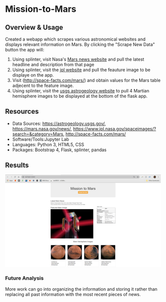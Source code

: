 # Mission-to-Mars
## Overview & Usage
Created a webapp which scrapes various astronomical websites and displays relevant information on Mars. By clicking the "Scrape New Data" button the app will:
1.  Using splinter, visit Nasa's [Mars news website](https://mars.nasa.gov/news/) and pull the latest headline and description from that page
2.  Using splinter, visit the [jpl website](https://www.jpl.nasa.gov/spaceimages/?search=&category=Mars) and pull the feauture image to be displaye on the app.
3.  Visit (http://space-facts.com/mars/) and obtain values for the Mars table adjecent to the feature image.
4.  Using splinter, visit the [usgs astrogeology website](https://astrogeology.usgs.gov) to pull 4 Martian hemisphere images to be displayed at the bottom of the flask app.

## Resources
- Data Sources: https://astrogeology.usgs.gov/, https://mars.nasa.gov/news/, https://www.jpl.nasa.gov/spaceimages/?search=&category=Mars, http://space-facts.com/mars/
- Software/Tools:Jupyter Lab
- Languages: Python 3, HTML5, CSS
- Packages: Bootstrap 4, Flask, splinter, pandas

## Results
![](https://github.com/JasmeerSangha/Mission-to-Mars/blob/master/webapp.png)
### Future Analysis ###
More work can go into organizing the information and storing it rather than replacing all past information with the most recent pieces of news.
